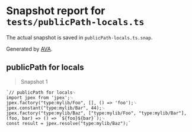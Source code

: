 # Snapshot report for `tests/publicPath-locals.ts`

The actual snapshot is saved in `publicPath-locals.ts.snap`.

Generated by [AVA](https://avajs.dev).

## publicPath for locals

> Snapshot 1

    `// publicPath for locals␊
    import jpex from 'jpex';␊
    jpex.factory("type:mylib/Foo", [], () => 'foo');␊
    jpex.constant("type:mylib/Bar", 44);␊
    jpex.factory("type:mylib/Baz", ["type:mylib/Foo", "type:mylib/Bar"], (foo, bar) => () => `${foo}${bar}`);␊
    const result = jpex.resolve("type:mylib/Baz");`
